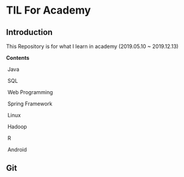 # TIL For Academy



## Introduction

This Repository is for what I learn in academy (2019.05.10 ~ 2019.12.13)



**Contents**

[Git]: (#git)

​	Java

​	SQL

​	Web Programming

​	Spring Framework

​	Linux

​	Hadoop

​	R

​	Android



## Git





